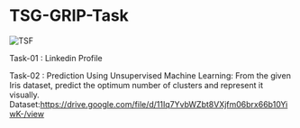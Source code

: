 # TSG-GRIP-Task
![TSF](https://user-images.githubusercontent.com/66259814/103754684-af9fbb80-5032-11eb-90de-cf2281b7927a.png)

Task-01 : Linkedin Profile

Task-02 : Prediction Using Unsupervised Machine Learning:
From the given Iris dataset, predict the optimum number of clusters and represent it visually.
Dataset:https://drive.google.com/file/d/11Iq7YvbWZbt8VXjfm06brx66b10YiwK-/view
